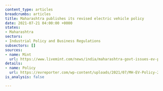 ```yaml
---
content_type: articles
breadcrumbs: articles
title: Maharashtra publishes its revised electric vehicle policy
date: 2021-07-21 04:00:00 +0000
states:
- Maharashtra
sectors:
- Industrial Policy and Business Regulations
subsectors: []
sources:
- name: Mint
  url: https://www.livemint.com/news/india/maharashtra-govt-issues-ev-policy-aims-to-make-10-of-new-vehicle-registrations-under-electric-11626178528769.html
details:
- name: Policy
  url: https://evreporter.com/wp-content/uploads/2021/07/MH-EV-Policy-2021.pdf
is_analysis: false

---
```

